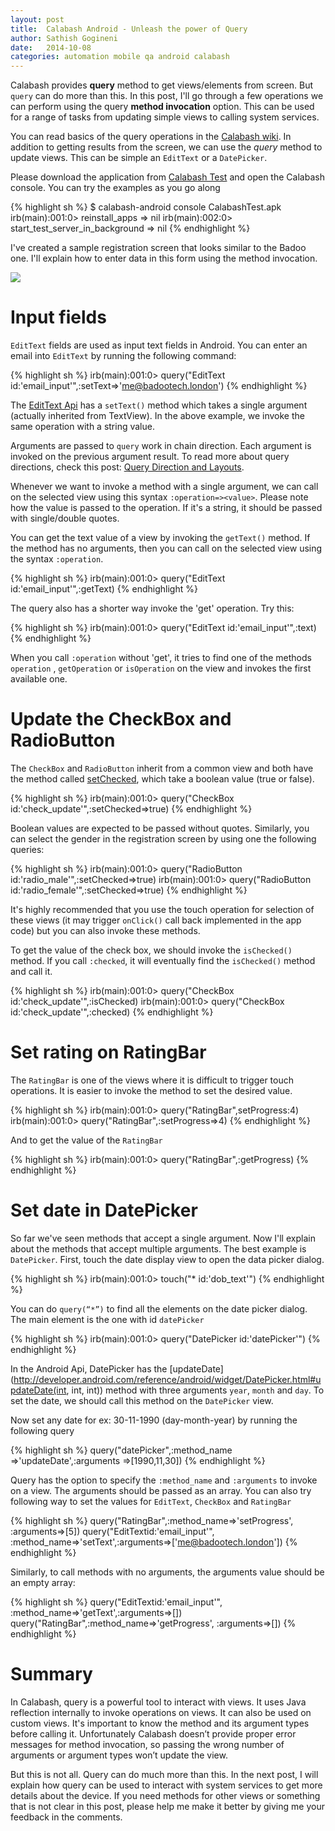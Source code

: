 ```yaml
---
layout: post
title:  Calabash Android - Unleash the power of Query
author: Sathish Gogineni
date:   2014-10-08
categories: automation mobile qa android calabash
---
```


Calabash provides **query** method to get views/elements from screen. But `query` can do more than this. In this post, I'll go through a few operations we can perform using the query **method invocation** option. This can be used for a range of tasks from updating simple views to calling system services.

You can read basics of the query operations in the [Calabash wiki](https://github.com/calabash/calabash-android/wiki/05-Query-Syntax). In addition to getting results from the screen, we can use the *query* method to update views. This can be simple an `EditText` or a `DatePicker`.

Please download the application from [Calabash Test]({{page.filesdir}}/CalabashTest.apk) and open the Calabash console. You can try the examples as you go along

{% highlight sh %}
$ calabash-android console CalabashTest.apk
irb(main):001:0> reinstall_apps
=> nil
irb(main):002:0> start_test_server_in_background
=> nil
{% endhighlight %}

I've created a sample registration screen that looks similar to the Badoo one. I'll explain how to enter data in this form using the method invocation.

![]({{page.imgdir}}/registration_screen.jpg)

# Input fields

`EditText` fields are used as input text fields in Android. You can enter an email into `EditText` by running the following command:

{% highlight sh %}
irb(main):001:0> query("EditText id:'email_input'",:setText=>'me@badootech.london')
{% endhighlight %}

The [EditText Api](http://developer.android.com/reference/android/widget/EditText.html) has a `setText()` method which takes a single argument (actually inherited from TextView). In the above example, we invoke the same operation with a string value.

Arguments are passed to `query` work in chain direction. Each argument is invoked on the previous argument result. To read more about query directions, check this post: [Query Direction and Layouts](http://krazyrobot.com/2014/04/calabash-android-query-direction-and-layouts/).

Whenever we want to invoke a method with a single argument, we can call on the selected view using this syntax `:operation=><value>`. Please note how the value is passed to the operation. If it's a string, it should be passed with single/double quotes.

You can get the text value of a view by invoking the `getText()` method. If the method has no arguments, then you can call on the selected view using the syntax `:operation`.

{% highlight sh %}
irb(main):001:0> query("EditText id:'email_input'",:getText)
{% endhighlight %}

The query also has a shorter way invoke the 'get' operation. Try this:

{% highlight sh %}
irb(main):001:0> query("EditText id:'email_input'",:text)
{% endhighlight %}

When you call `:operation` without 'get', it tries to find one of the methods `operation` , `getOperation` or `isOperation` on the view and invokes the first available one.

# Update the CheckBox and RadioButton

The `CheckBox` and `RadioButton` inherit from a common view and both have the method called [setChecked](http://developer.android.com/reference/android/widget/Checkable.html#setChecked(boolean)), which take a boolean value (true or false).

{% highlight sh %}
irb(main):001:0> query("CheckBox id:'check_update'",:setChecked=>true)
{% endhighlight %}

Boolean values are expected to be passed without quotes. Similarly, you can select the gender in the registration screen by using one the following queries:

{% highlight sh %}
irb(main):001:0> query("RadioButton id:'radio_male'",:setChecked=>true)
irb(main):001:0> query("RadioButton id:'radio_female'",:setChecked=>true)
{% endhighlight %}

It's highly recommended that you use the touch operation for selection of these views (it may trigger `onClick()` call back implemented in the app code) but you can also invoke these methods.

To get the value of the check box, we should invoke the `isChecked()` method. If you call `:checked`, it will eventually find the `isChecked()` method and call it.

{% highlight sh %}
irb(main):001:0> query("CheckBox id:'check_update'",:isChecked)
irb(main):001:0> query("CheckBox id:'check_update'",:checked)
{% endhighlight %}

# Set rating on RatingBar

The `RatingBar` is one of the views where it is difficult to trigger touch operations. It is easier to invoke the method to set the desired value.

{% highlight sh %}
irb(main):001:0> query("RatingBar",setProgress:4)
irb(main):001:0> query("RatingBar",:setProgress=>4)
{% endhighlight %}

And to get the value of the `RatingBar`

{% highlight sh %}
irb(main):001:0> query("RatingBar",:getProgress)
{% endhighlight %}

# Set date in DatePicker

So far we've seen methods that accept a single argument. Now I'll explain about the methods that accept multiple arguments. The best example is `DatePicker`. First, touch the date display view to open the data picker dialog.

{% highlight sh %}
irb(main):001:0> touch("* id:'dob_text'")
{% endhighlight %}

You can do `query(“*”)` to find all the elements on the date picker dialog. The main element is the one with id `datePicker`

{% highlight sh %}
irb(main):001:0> query("DatePicker id:'datePicker'")
{% endhighlight %}

In the Android Api, DatePicker has the [updateDate](http://developer.android.com/reference/android/widget/DatePicker.html#updateDate(int, int, int)) method with three arguments `year`, `month` and `day`. To set the date, we should call this method on the `DatePicker` view.

Now set any date for ex: 30-11-1990 (day-month-year) by running the following query

{% highlight sh %}
query("datePicker",:method_name =>'updateDate',:arguments =>[1990,11,30])
{% endhighlight %}

Query has the option to specify the `:method_name` and `:arguments` to invoke on a view. The arguments should be passed as an array. You can also try following way to set the values for `EditText`, `CheckBox` and `RatingBar`

{% highlight sh %}
query("RatingBar",:method_name=>'setProgress', :arguments=>[5])
query("EditTextid:'email_input'",
          :method_name=>'setText',:arguments=>['me@badootech.london'])
{% endhighlight %}

Similarly, to call methods with no arguments, the arguments value should be an empty array:

{% highlight sh %}
query("EditTextid:'email_input'", :method_name=>'getText',:arguments=>[])
query("RatingBar",:method_name=>'getProgress', :arguments=>[])
{% endhighlight %}

# Summary

In Calabash, query is a powerful tool to interact with views. It uses Java reflection internally to invoke operations on views. It can also be used on custom views. It's important to know the method and its argument types before calling it. Unfortunately Calabash doesn’t provide proper error messages for method invocation, so passing the wrong number of arguments or argument types won’t update the view.

But this is not all. Query can do much more than this. In the next post, I will explain how query can be used to interact with system services to get more details about the device. If you need methods for other views or something that is not clear in this post, please help me make it better by giving me your feedback in the comments.